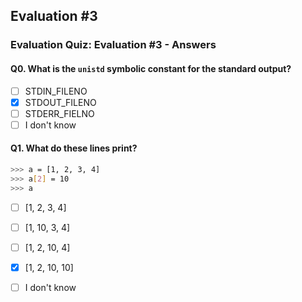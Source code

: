 ## Evaluation #3
### Evaluation Quiz: Evaluation #3 - Answers

#### Q0. What is the `unistd` symbolic constant for the standard output?
- [ ] STDIN_FILENO
- [x] STDOUT_FILENO
- [ ] STDERR_FIELNO
- [ ] I don't know

#### Q1. What do these lines print?
```bash
>>> a = [1, 2, 3, 4]
>>> a[2] = 10
>>> a
```
- [ ] [1, 2, 3, 4]
- [ ] [1, 10, 3, 4]
- [ ] [1, 2, 10, 4]
- [x] [1, 2, 10, 10]
- [ ] I don't know







